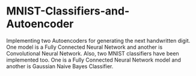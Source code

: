 # MNIST-Classifiers-and-Autoencoder
Implementing two Autoencoders for generating the next handwritten digit. One model is a Fully Connected Neural Network and another is Convolutional Neural Network. Also, two MNIST classifiers have been implemented too. One is a Fully Connected Neural Network model and another is Gaussian Naive Bayes Classifier.
